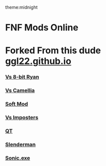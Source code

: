 theme:midnight
# FNF Mods Online
# Forked From this dude [ggl22.github.io](https://github.com/ggl22/ggl22.github.io)

### [Vs 8-bit Ryan](https://coolan127gamer.github.io/FNF-Mods-Online/8bitryan) 
### [Vs Camellia](https://coolan127gamer.github.io/FNF-Mods-Online/camellia)
### [Soft Mod](https://coolan127gamer.io/FNF-Mods-Online/fnf-soft)     
### [Vs Imposters](https://coolan127gamer.github.io/FNF-Mods-Online/impostor-v3)
### [QT](https://coolan127gamer.github.io/FNF-Mods-Online/qt)
### [Slenderman](https://coolan127gamer.github.io/FNF-Mods-Online/slenderman)
### [Sonic.exe](https://coolan127gamer.github.io/FNF-Mods-Online/sonic-exe)
